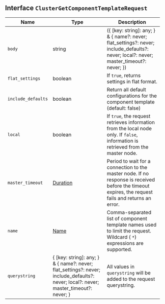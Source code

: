 ## Interface `ClusterGetComponentTemplateRequest`

| Name | Type | Description |
| - | - | - |
| `body` | string | ({ [key: string]: any; } & { name?: never; flat_settings?: never; include_defaults?: never; local?: never; master_timeout?: never; }) | All values in `body` will be added to the request body. |
| `flat_settings` | boolean | If `true`, returns settings in flat format. |
| `include_defaults` | boolean | Return all default configurations for the component template (default: false) |
| `local` | boolean | If `true`, the request retrieves information from the local node only. If `false`, information is retrieved from the master node. |
| `master_timeout` | [Duration](./Duration.md) | Period to wait for a connection to the master node. If no response is received before the timeout expires, the request fails and returns an error. |
| `name` | [Name](./Name.md) | Comma-separated list of component template names used to limit the request. Wildcard ( `*`) expressions are supported. |
| `querystring` | { [key: string]: any; } & { name?: never; flat_settings?: never; include_defaults?: never; local?: never; master_timeout?: never; } | All values in `querystring` will be added to the request querystring. |

